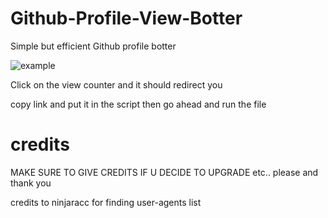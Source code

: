 # Github-Profile-View-Botter
Simple but efficient Github profile botter

![example](https://cdn.discordapp.com/attachments/1017200441387401297/1024645030331293736/IMG_1176.png)

Click on the view counter and it should redirect you

copy link and put it in the script then go ahead and run the file


# credits

MAKE SURE TO GIVE CREDITS IF U DECIDE TO UPGRADE etc.. please and thank you

credits to ninjaracc for finding user-agents list
